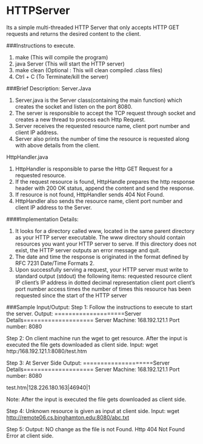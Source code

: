 # HTTPServer
Its a simple multi-threaded HTTP Server that only accepts HTTP GET requests and returns the desired content to the client.

###Instructions to execute.
1. make 					(This will compile the program)
2. java Server				(This will start the HTTP server)
3. make clean 				(Optional : This will clean compiled .class files)
4. Ctrl + C 				(To Terminate/kill the server)



###Brief Description:
Server.Java 
1. Server.java is the Server class(containing the main function) which creates the socket and listen on the port 8080.
2. The server is responsible to accept the TCP request through socket and creates a new thread to process each Http Request.
3. Server receives the requested resource name, client port number and client IP address.
4. Server also prints the number of time the resource is requested along with above details from the client.

HttpHandler.java
1. HttpHandler is responsible to parse the Http GET Request for a requested resource.
2. If the request resource is found, HttpHandle prepares the http response header with 200 OK status, append the content and send the response.
3. If resource is not found, HttpHandler sends 404 Not Found.
4. HttpHandler also sends the resource name, client port number and client IP address to the Server.


####Implementation Details:
1. It looks for a directory called www, located in the same parent directory as your HTTP server
executable. The www directory should contain resources you want your HTTP server to serve. If this
directory does not exist, the HTTP server outputs an error message and quit.
2. The date and time the response is originated in the format defined by RFC 7231 Date/Time
Formats 2.
3. Upon successfully serving a request, your HTTP server must write to standard output (stdout) the following
items:
  requested resource
  client IP client’s IP address in dotted decimal representation
  client port client’s port number
  access times the number of times this resource has been requested since the start of the HTTP server

###Sample Input/Output:
Step 1: Follow the instructions to execute to start the server.
Output:
====================Server Details====================
Server Machine: 168.192.121.1
Port number: 8080 

Step 2: On client machine run the wget to get resource. After the input is executed the file gets downloaded as client side.
Input:
wget http:/168.192.121.1:8080/test.htm

Step 3: At Server Side
Output:
====================Server Details====================
Server Machine: 168.192.121.1
Port number: 8080

test.htm|128.226.180.163|46940|1

Note: After the input is executed the file gets downloaded as client side.

Step 4: Unknown resource is given as input at client side.
Input:
wget http://remote06.cs.binghamton.edu:8080/abc.txt

Step 5:
Output: NO change as the file is not Found. Http 404 Not Found Error at client side.
